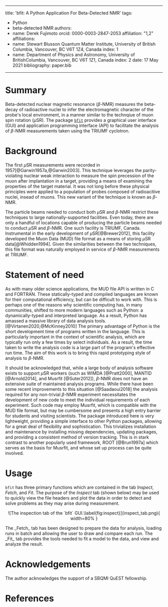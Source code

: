 <!--
JOSS welcomes submissions from broadly diverse research areas. For this reason, we require that authors include in the paper some sentences that explain the software functionality and domain of use to a non-specialist reader. We also require that authors explain the research applications of the software. The paper should be between 250-1000 words.

Your paper should include:

    A list of the authors of the software and their affiliations, using the correct format (see the example below).
    A list of key references, including to other software addressing related needs. Note that the references should include full names of venues, e.g., journals and conferences, not abbreviations only understood in the context of a specific discipline.
    Mention (if applicable) a representative set of past or ongoing research projects using the software and recent scholarly publications enabled by it.
-->

---
title: 'bfit: A Python Application For Beta-Detected NMR'
tags:
  - Python
  - beta-detected NMR
authors:
  - name: Derek Fujimoto
    orcid: 0000-0003-2847-2053
    affiliation: "1,2"
affiliations:
 - name: Stewart Blusson Quantum Matter Institute, University of British Columbia, Vancouver, BC V6T 1Z4, Canada
   index: 1
 - name: Department of Physics and Astronomy, University of BritishColumbia, Vancouver, BC V6T 1Z1, Canada
   index: 2
date: 17 May 2021
bibliography: paper.bib
---

# Summary

<!---A summary describing the high-level functionality and purpose of the software for a diverse, non-specialist audience.--->
Beta-detected nuclear magnetic resonance ($\beta$-NMR) measures the beta-decay of radioactive nuclei to infer the electromagnetic character of the probe's local environment, in a manner similar to the technqiue of muon spin rotation ($\mu$SR). The package [`bfit`](https://github.com/dfujim/bfit) provides a graphical user interface (GUI) and application programming interface (API) to facilitate the analysis of $\beta$-NMR measurements taken using the TRIUMF cyclotron. 

# Background

The first $\mu$SR measurements were recorded in 1957[@Garwin1957a,@Garwin2003]. This technique leverages the parity-violating nuclear weak interaction to measure the spin precession of the muon after implantation in a target, providing a means of examining the properties of the target material. It was not long before these physical principles were applied to a population of probes composed of radioacitive nuclei, insead of muons. This new variant of the technique is known as $\beta$-NMR. 

The particle beams needed to conduct both $\mu$SR and $\beta$-NMR restrict these techniques to large nationally-supported facilities. Even today, there are only a handful of locations capable of producing the particle beams needed to conduct $\mu$SR and $\beta$-NMR. One such facility is TRIUMF, Canada. Instrumental in the early development of $\mu$SR[@Brewer2012], this facility developed the Muon Data (MUD) file format as a means of storing $\mu$SR data[@Whidden1994]. Given the similarities between the two techniques, this file format was naturally employed in service of $\beta$-NMR measurements at TRIUMF. 

# Statement of need

As with many older science applications, the MUD file API is written in C and FORTRAN. These statically-typed and compiled languages are known for their computational efficiency, but can be difficult to work with. This is perhaps one of the reasons why scientific computing has, in many communities, shifted to more modern languages such as Python: a dynamically-typed and interpreted language. As a result, Python has amassed a massive library of data analysis tools.[@Virtanen2020,@McKinney2010] The primary advantage of Python is the short development time of programs written in the language. This is particularly important in the context of scientific analysis, which are typically run only a few times by select individuals. As a result, the time taken to write the analysis code is a large part of the program's effective run time. The aim of this work is to bring this rapid prototyping style of analysis to $\beta$-NMR. 

It should be acknowledged that, while a large body of analysis software exists to support $\mu$SR workers (such as WIMDA [@Pratt2000], MANTID [@Arnold2014], and Musrfit [@Suter2012]), $\beta$-NMR does not have an extensive suite of maintained analysis programs. While there have been some recent improvements to this situation [@Saadaoui2018] the analysis required for any non-trivial $\beta$-NMR experiment necessitates the development of new code to meet the individual requirements of each experiment. Such code may employ Musrfit, which is compatible with the MUD file format, but may be cumbersome and presents a high entry barrier for students and visiting scientists. The package introduced here is very lightweight, providing a simple interface to other Python packages, allowing for a great deal of flexibility and sophistication. This trivializes installation and maintenance by installing missing dependencies, updating packages, and providing a consistent method of version tracking. This is in stark contrast to another popularly used framework, ROOT [@Brun1997a] which serves as the basis for Musrfit, and whose set up process can be quite involved. 

# Usage

`bfit` has three primary functions which are contained in the tab _Inspect_, _Fetch_, and _Fit_. The purpose of the _Inspect_ tab (shown below) may be used to quickly view the file headers and plot the data in order to detect and solve problems as they may arise during measurement. 
<p style="text-align: center;">
	![The inspection tab of the `bfit` GUI.\label{fig:inspect}](inspect_tab.png){ width=80% }
</p>
The _Fetch_ tab has been designed to prepare the data for analysis, loading runs in batch and allowing the user to draw and compare each run. The _Fit_ tab provides the tools needed to fit a model to the data, and view and analyze the result. 

# Acknowledgements

The author acknowledges the support of a SBQMI QuEST fellowship. 

# References